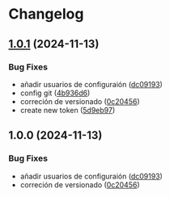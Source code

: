 # Changelog

## [1.0.1](https://github.com/nodepress-net/client/compare/v1.0.0...v1.0.1) (2024-11-13)


### Bug Fixes

* añadir usuarios de configuraión ([dc09193](https://github.com/nodepress-net/client/commit/dc09193d942ce81007fe902a94f8f9ff4c470b45))
* config git ([4b936d6](https://github.com/nodepress-net/client/commit/4b936d64679eb293eaf0501f7e58eecb5e0a05cc))
* correción de versionado ([0c20456](https://github.com/nodepress-net/client/commit/0c2045670b542d9ff933b9f25e1065f53fc659be))
* create new token ([5d9eb97](https://github.com/nodepress-net/client/commit/5d9eb97fca79c8ac78e67550aebb37adfefde84f))

## 1.0.0 (2024-11-13)


### Bug Fixes

* añadir usuarios de configuraión ([dc09193](https://github.com/nodepress-net/client/commit/dc09193d942ce81007fe902a94f8f9ff4c470b45))
* correción de versionado ([0c20456](https://github.com/nodepress-net/client/commit/0c2045670b542d9ff933b9f25e1065f53fc659be))
